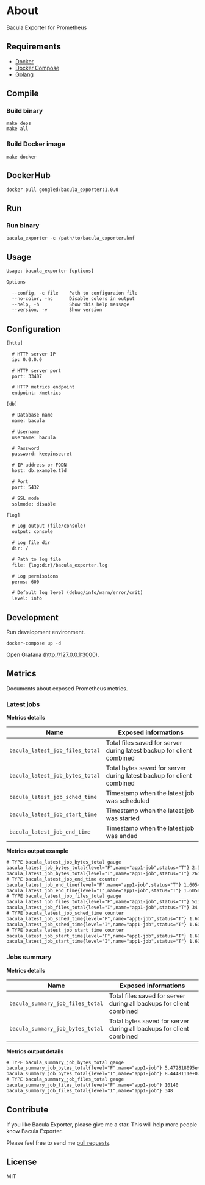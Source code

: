 # About

Bacula Exporter for Prometheus

## Requirements

- [Docker](https://docker.com)
- [Docker Compose](https://docs.docker.com/compose/)
- [Golang](https://golang.org/)

## Compile 

### Build binary

```shell
make deps
make all
```

### Build Docker image

```shell
make docker
```

## DockerHub

```shell
docker pull gongled/bacula_exporter:1.0.0
```

## Run

### Run binary

```
bacula_exporter -c /path/to/bacula_exporter.knf
```

## Usage

```txt
Usage: bacula_exporter {options}

Options

  --config, -c file    Path to configuraion file
  --no-color, -nc      Disable colors in output
  --help, -h           Show this help message
  --version, -v        Show version
```

## Configuration

```txt
[http]

  # HTTP server IP
  ip: 0.0.0.0

  # HTTP server port
  port: 33407

  # HTTP metrics endpoint
  endpoint: /metrics

[db]

  # Database name
  name: bacula

  # Username
  username: bacula

  # Password
  password: keepinsecret

  # IP address or FQDN
  host: db.example.tld

  # Port
  port: 5432

  # SSL mode
  sslmode: disable

[log]

  # Log output (file/console)
  output: console

  # Log file dir
  dir: /

  # Path to log file
  file: {log:dir}/bacula_exporter.log

  # Log permissions
  perms: 600

  # Default log level (debug/info/warn/error/crit)
  level: info
```

## Development

Run development environment.

```shell
docker-compose up -d
```

Open Grafana (http://127.0.0.1:3000).

## Metrics

Documents about exposed Prometheus metrics.

### Latest jobs

**Metrics details**

| Name                             | Exposed informations                                                  |
| -------------------------------- | --------------------------------------------------------------------- |
| `bacula_latest_job_files_total`  | Total files saved for server during latest backup for client combined |
| `bacula_latest_job_bytes_total`  | Total bytes saved for server during latest backup for client combined |
| `bacula_latest_job_sched_time`   | Timestamp when the latest job was scheduled                           |
| `bacula_latest_job_start_time`   | Timestamp when the latest job was started                             |
| `bacula_latest_job_end_time`     | Timestamp when the latest job was ended                               |

**Metrics output example**

```txt
# TYPE bacula_latest_job_bytes_total gauge
bacula_latest_job_bytes_total{level="F",name="app1-job",status="T"} 2.585135999e+09
bacula_latest_job_bytes_total{level="I",name="app1-job",status="T"} 265559
# TYPE bacula_latest_job_end_time counter
bacula_latest_job_end_time{level="F",name="app1-job",status="T"} 1.60540267e+09
bacula_latest_job_end_time{level="I",name="app1-job",status="T"} 1.605661203e+09
# TYPE bacula_latest_job_files_total gauge
bacula_latest_job_files_total{level="F",name="app1-job",status="T"} 5135
bacula_latest_job_files_total{level="I",name="app1-job",status="T"} 34
# TYPE bacula_latest_job_sched_time counter
bacula_latest_job_sched_time{level="F",name="app1-job",status="T"} 1.605790438e+09
bacula_latest_job_sched_time{level="I",name="app1-job",status="T"} 1.605790438e+09
# TYPE bacula_latest_job_start_time counter
bacula_latest_job_start_time{level="F",name="app1-job",status="T"} 1.605402002e+09
bacula_latest_job_start_time{level="I",name="app1-job",status="T"} 1.605661201e+09
```

### Jobs summary

**Metrics details**

| Name                             | Exposed informations                                                  |
| -------------------------------- | --------------------------------------------------------------------- |
| `bacula_summary_job_files_total` | Total files saved for server during all backups for client combined   |
| `bacula_summary_job_bytes_total` | Total bytes saved for server during all backups for client combined   |

**Metrics output details**

```txt
# TYPE bacula_summary_job_bytes_total gauge
bacula_summary_job_bytes_total{level="F",name="app1-job"} 5.472818095e+09
bacula_summary_job_bytes_total{level="I",name="app1-job"} 8.4448111e+07
# TYPE bacula_summary_job_files_total gauge
bacula_summary_job_files_total{level="F",name="app1-job"} 10140
bacula_summary_job_files_total{level="I",name="app1-job"} 348
```

## Contribute

If you like Bacula Exporter, please give me a star. This will help more people know Bacula Exporter.

Please feel free to send me [pull requests](https://github.com/gongled/bacula_exporter/pulls).

## License

MIT

